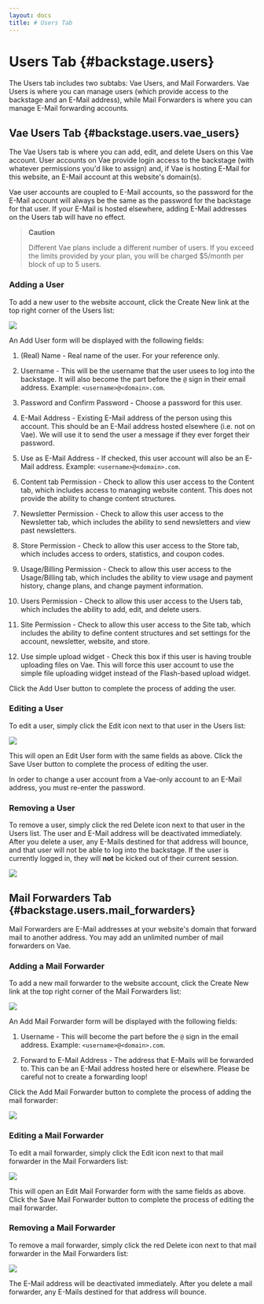 ```yaml
---
layout: docs
title: # Users Tab
---
```


# Users Tab {#backstage.users}

The Users tab includes two subtabs: Vae Users, and Mail Forwarders. Vae
Users is where you can manage users (which provide access to the
backstage and an E-Mail address), while Mail Forwarders is where you can
manage E-Mail forwarding accounts.

## Vae Users Tab {#backstage.users.vae_users}

The Vae Users tab is where you can add, edit, and delete Users on this
Vae account. User accounts on Vae provide login access to the backstage
(with whatever permissions you'd like to assign) and, if Vae is hosting
E-Mail for this website, an E-Mail account at this website's domain(s).

Vae user accounts are coupled to E-Mail accounts, so the password for
the E-Mail account will always be the same as the password for the
backstage for that user. If your E-Mail is hosted elsewhere, adding
E-Mail addresses on the Users tab will have no effect.

> **Caution**
>
> Different Vae plans include a different number of users. If you exceed
> the limits provided by your plan, you will be charged \$5/month per
> block of up to 5 users.

### Adding a User

To add a new user to the website account, click the Create New link at
the top right corner of the Users list:

![](assets/images/screenshots/content_management/users_tab_create_new.png)

An Add User form will be displayed with the following fields:

1.  (Real) Name - Real name of the user. For your reference only.

2.  Username - This will be the username that the user usees to log into
    the backstage. It will also become the part before the `@` sign in
    their email address. Example: `<username>@<domain>.com`.

3.  Password and Confirm Password - Choose a password for this user.

4.  E-Mail Address - Existing E-Mail address of the person using
    this account. This should be an E-Mail address hosted
    elsewhere (i.e. not on Vae). We will use it to send the user a
    message if they ever forget their password.

5.  Use as E-Mail Address - If checked, this user account will also be
    an E-Mail address. Example: `<username>@<domain>.com`.

6.  Content tab Permission - Check to allow this user access to the
    Content tab, which includes access to managing website content. This
    does not provide the ability to change content structures.

7.  Newsletter Permission - Check to allow this user access to the
    Newsletter tab, which includes the ability to send newsletters and
    view past newsletters.

8.  Store Permission - Check to allow this user access to the Store tab,
    which includes access to orders, statistics, and coupon codes.

9.  Usage/Billing Permission - Check to allow this user access to the
    Usage/Billing tab, which includes the ability to view usage and
    payment history, change plans, and change payment information.

10. Users Permission - Check to allow this user access to the Users tab,
    which includes the ability to add, edit, and delete users.

11. Site Permission - Check to allow this user access to the Site tab,
    which includes the ability to define content structures and set
    settings for the account, newsletter, website, and store.

12. Use simple upload widget - Check this box if this user is having
    trouble uploading files on Vae. This will force this user account to
    use the simple file uploading widget instead of the Flash-based
    upload widget.

Click the Add User button to complete the process of adding the user.

### Editing a User

To edit a user, simply click the Edit icon next to that user in the
Users list:

![](assets/images/screenshots/content_management/users_tab_edit_user.png)

This will open an Edit User form with the same fields as above. Click
the Save User button to complete the process of editing the user.

In order to change a user account from a Vae-only account to an E-Mail
address, you must re-enter the password.

### Removing a User

To remove a user, simply click the red Delete icon next to that user in
the Users list. The user and E-Mail address will be deactivated
immediately. After you delete a user, any E-Mails destined for that
address will bounce, and that user will not be able to log into the
backstage. If the user is currently logged in, they will **not** be
kicked out of their current session.

![](assets/images/screenshots/content_management/users_tab_delete_user.png)

## Mail Forwarders Tab {#backstage.users.mail_forwarders}

Mail Forwarders are E-Mail addresses at your website's domain that
forward mail to another address. You may add an unlimited number of mail
forwarders on Vae.

### Adding a Mail Forwarder

To add a new mail forwarder to the website account, click the Create New
link at the top right corner of the Mail Forwarders list:

![](assets/images/screenshots/content_management/mail_forward_create_new_button.png)

An Add Mail Forwarder form will be displayed with the following fields:

1.  Username - This will become the part before the `@` sign in the
    email address. Example: `<username>@<domain>.com`.

2.  Forward to E-Mail Address - The address that E-Mails will be
    forwarded to. This can be an E-Mail address hosted here
    or elsewhere. Please be careful not to create a forwarding loop!

Click the Add Mail Forwarder button to complete the process of adding
the mail forwarder:

![](assets/images/screenshots/content_management/mail_forward_add_button.png)

### Editing a Mail Forwarder

To edit a mail forwarder, simply click the Edit icon next to that mail
forwarder in the Mail Forwarders list:

![](assets/images/screenshots/content_management/mail_forward_edit_button.png)

This will open an Edit Mail Forwarder form with the same fields as
above. Click the Save Mail Forwarder button to complete the process of
editing the mail forwarder.

### Removing a Mail Forwarder

To remove a mail forwarder, simply click the red Delete icon next to
that mail forwarder in the Mail Forwarders list:

![](assets/images/screenshots/content_management/mail_forward_delete_button.png)

The E-Mail address will be deactivated immediately. After you delete a
mail forwarder, any E-Mails destined for that address will bounce.
